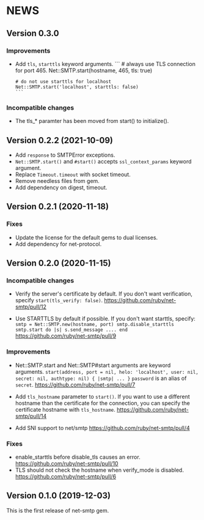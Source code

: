 # NEWS

## Version 0.3.0

### Improvements

* Add `tls`, `starttls` keyword arguments.
      ```
      # always use TLS connection for port 465.
      Net::SMTP.start(hostname, 465, tls: true)

      # do not use starttls for localhost
      Net::SMTP.start('localhost', starttls: false)
      ```

### Incompatible changes

* The tls_* paramter has been moved from start() to initialize().

## Version 0.2.2 (2021-10-09)

* Add `response` to SMTPError exceptions.
* `Net::SMTP.start()` and `#start()` accepts `ssl_context_params` keyword argument.
* Replace `Timeout.timeout` with socket timeout.
* Remove needless files from gem.
* Add dependency on digest, timeout.

## Version 0.2.1 (2020-11-18)

### Fixes

* Update the license for the default gems to dual licenses.
* Add dependency for net-protocol.

## Version 0.2.0 (2020-11-15)

### Incompatible changes

* Verify the server's certificate by default.
  If you don't want verification, specify `start(tls_verify: false)`.
  <https://github.com/ruby/net-smtp/pull/12>

* Use STARTTLS by default if possible.
  If you don't want starttls, specify:
      ```
      smtp = Net::SMTP.new(hostname, port)
      smtp.disable_starttls
      smtp.start do |s|
        s.send_message ....
      end
      ```
  <https://github.com/ruby/net-smtp/pull/9>

### Improvements

* Net::SMTP.start and Net::SMTP#start arguments are keyword arguments.
      ```
      start(address, port = nil, helo: 'localhost', user: nil, secret: nil, authtype: nil) { |smtp| ... }
      ```
  `password` is an alias of `secret`.
  <https://github.com/ruby/net-smtp/pull/7>

* Add `tls_hostname` parameter to `start()`.
  If you want to use a different hostname than the certificate for the connection, you can specify the certificate hostname with `tls_hostname`.
  <https://github.com/ruby/net-smtp/pull/14>

* Add SNI support to net/smtp <https://github.com/ruby/net-smtp/pull/4>

### Fixes

* enable_starttls before disable_tls causes an error. <https://github.com/ruby/net-smtp/pull/10>
* TLS should not check the hostname when verify_mode is disabled. <https://github.com/ruby/net-smtp/pull/6>

## Version 0.1.0 (2019-12-03)

This is the first release of net-smtp gem.
